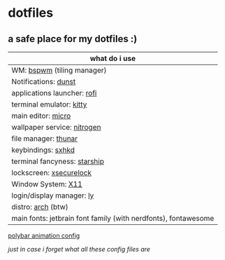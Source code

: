 # dotfiles
a safe place for my dotfiles :)
---

|        what do i use        |
|-----------------------------|
| WM: [bspwm](https://github.com/baskerville/bspwm) (tiling manager)  |
| Notifications: [dunst](https://github.com/dunst-project/dunst)       |
| applications launcher: [rofi](https://github.com/davatorium/rofi) |
| terminal emulator: [kitty](https://sw.kovidgoyal.net/kitty/)    |
| main editor: [micro](https://github.com/zyedidia/micro)          |
| wallpaper service: [nitrogen](https://wiki.archlinux.org/title/Nitrogen) |
| file manager: [thunar](https://wiki.archlinux.org/title/Thunar)        |
| keybindings: [sxhkd](https://github.com/baskerville/sxhkd)          |
| terminal fancyness: [starship](https://starship.rs/guide/#%F0%9F%9A%80-installation)|
| lockscreen: [xsecurelock](https://github.com/google/xsecurelock)     |
| Window System: [X11](https://wiki.archlinux.org/title/Xorg)          |
| login/display manager: [ly](https://github.com/fairyglade/ly)   |
| distro: [arch](https://archlinux.org/) (btw)          |
| main fonts: jetbrain font family (with nerdfonts), fontawesome                     |    

[polybar animation config](https://github.com/itsoctotv/polybar-pacman-animation)

_just in case i forget what all these config files are_ 
